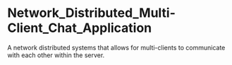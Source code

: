 # Network_Distributed_Multi-Client_Chat_Application
A network distributed systems that allows for multi-clients to communicate with each other within the server.
